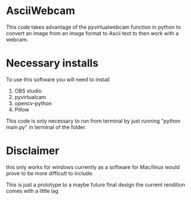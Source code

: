 # AsciiWebcam
This code takes advantage of the pyvirtualwebcam function in python to convert an image from an image format to Ascii text to then work with a webcam.

# Necessary installs
To use this software you will need to install

1. OBS studio
2. pyvirtualcam
3. opencv-python
4. Pillow

This code is only necessary to run from terminal by just running "python main.py" in terminal of the folder. 

# Disclaimer 
this only works for windows currently as a software for Mac/linux would prove to be more difficult to include.

This is just a prototype to a maybe future final design the current rendition comes with a little lag
